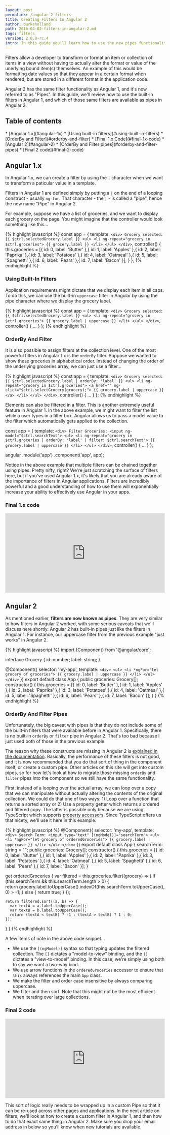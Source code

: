 ```yaml
---
layout: post
permalink: /angular-2-filters
title: Creating Filters In Angular 2
author: burkeholland
path: 2016-04-02-filters-in-angular-2.md
tags: filters
version: 2.0.0-rc.4
intro: In this guide you'll learn how to use the new pipes functionality in Angular 2 that replaces filters from Angular 1.
---
```


Filters allow a developer to transform or format an item or collection of items in a view without having to actually alter the format or value of the unerlying bound item(s) themselves. An example of this would be formatting date values so that they appear in a certain format when rendered, but are stored in a different format in the application code. 

Angular 2 has the same filter functionality as Angular 1, and it's now referred to as "Pipes". In this guide, we'll review how to use the built-in filters in Angular 1, and which of those same filters are available as pipes in Angular 2.

## Table of contents

<div class="contents" markdown="1">
* [Angular 1.x](#angular-1x)
    * [Using built-in filters](#using-built-in-filters)
    * [OrderBy and Filter](#orderby-and-filter)
    * [Final 1.x Code](#final-1x-code)
* [Angular 2](#angular-2)
  * [OrderBy and Filter pipes](#orderby-and-filter-pipes)
  * [Final 2 code](#final-2-code)
</div> 

## Angular 1.x

In Angular 1.x, we can create a filter by using the `|` character when we want to transform a paticular value in a template. 

Filters in Angular 1 are defined simply by putting a `|` on the end of a looping construct - usually `ng-for`. That character - the `|` - is called a "pipe", hence the new name "Pipe" in Angular 2. 

For example, suppose we have a list of groceries, and we want to display each grocery on the page. You might imagine that the controller would look something like this...

{% highlight javascript %}
const app = {
  template: `
    <div>
      Grocery selected: {{ $ctrl.selectedGrocery.label }}
      <ul>
        <li ng-repeat="grocery in $ctrl.groceries">
          {{ grocery.label }}
        </li>
      </ul>
    </div>
  `,
  controller() {
    this.groceries = [{
      id: 0, label: 'Butter'
    },{
      id: 1, label: 'Apples'
    },{
      id: 2, label: 'Paprika'
    },{
      id: 3, label: 'Potatoes'
    },{
      id: 4, label: 'Oatmeal'
    },{
      id: 5, label: 'Spaghetti'
    },{
      id: 6, label: 'Pears'
    },{
      id: 7, label: 'Bacon'
    }];
  }
};
{% endhighlight %}

### Using Built-In Filters

Application requirements might dictate that we display each item in all caps. To do this, we can use the built-in `uppercase` filter in Angular by using the pipe character where we display the grocery label.

{% highlight javascript %}
const app = {
  template: `
    <div>
      Grocery selected: {{ $ctrl.selectedGrocery.label }}
      <ul>
        <li ng-repeat="grocery in $ctrl.groceries">
          {{ grocery.label | uppercase }}
        </li>
      </ul>
    </div>
  `,
  controller() {
    ...
  }
};
{% endhighlight %}

### OrderBy And Filter

It is also possible to assign filters at the collection level. One of the most powerful filters in Angular 1.x is the `orderBy` filter. Suppose we wanted to show these groceries in alphabetical order. Instead of changing the order of the underlying groceries array, we can just use a filter...

{% highlight javascript %}
const app = {
  template: `
    <div>
      Grocery selected: {{ $ctrl.selectedGrocery.label | orderBy: 'label' }}
      <ul>
        <li ng-repeat="grocery in $ctrl.groceries">
          <a href="" ng-click="$ctrl.selectGrocery(grocery);">
            {{ grocery.label | uppercase }}
          </a>
        </li>
      </ul>
    </div>
  `,
  controller() {
    ...
  }
};
{% endhighlight %}

Elements can also be filtered in a filter. This is another extremely useful feature in Angular 1. In the above example, we might want to filter the list while a user types in a filter box. Angular allows us to pass a model value to the filter which automatically gets applied to the collection.

const app = {
  template: `
    <div>
      Filter Groceries: <input ng-model="$ctrl.searchText">
      <ul>
        <li ng-repeat="grocery in $ctrl.groceries | orderBy: 'label' | filter: $ctrl.searchText">
          {{ grocery.label | uppercase }}
        </li>
      </ul>
    </div>
  `,
  controller() {
    ...
  }
};

angular
  .module('app')
  .component('app', app);

Notice in the above example that multiple filters can be chained together using pipes. Pretty nifty, right? We're just scratching the surface of filters here, but if you've used  Angular 1.x, it's likely that you are already aware of the importance of filters in Angular applications. Filters are incredibly powerful and a good understanding of how to use them will exponentially increase your ability to effectively use Angular in your apps.

### Final 1.x code

<iframe src="https://embed.plnkr.co/2vjOoxbaTiJ2FXpm0jrA/" frameborder="0" border="0" cellspacing="0" cellpadding="0" width="100%" height="250"></iframe>

## Angular 2

As mentioned earlier, **filters are now known as pipes**. They are very similar to how filters in Angular 2 worked, with some serious caveats that we'll discuss here shortly. Angular 2 has built-in pipes just like the filters in Angular 1. For instance, our uppercase filter from the previous example "just works" in Angular 2.

{% highlight javascript %}
import {Component} from '@angular/core';

interface Grocery {
  id: number;
  label: string;
}

@Component({
  selector: 'my-app',
  template: `
    <div>
      <ul>
        <li *ngFor="let grocery of groceries">
          {{ grocery.label | uppercase }}
        </li>
      </ul>
    </div>
  `
})
export default class App {
  public groceries: Grocery[];
  constructor() {
    this.groceries = [{
      id: 0, label: 'Butter'
    },{
      id: 1, label: 'Apples'
    },{
      id: 2, label: 'Paprika'
    },{
      id: 3, label: 'Potatoes'
    },{
      id: 4, label: 'Oatmeal'
    },{
      id: 5, label: 'Spaghetti'
    },{
      id: 6, label: 'Pears'
    },{
      id: 7, label: 'Bacon'
    }];
  }
}
{% endhighlight %}

### OrderBy And Filter Pipes

Unfortunately, the big caveat with pipes is that they do not include some of the built-in filters that were available before in Angular 1. Specifically, there is no built-in `orderBy` or `filter` pipe in Angular 2. That's too bad because I just used both of those in the previous example.

The reason why these constructs are missing in Angular 2 is [explained in the documentation](https://angular.io/docs/ts/latest/guide/pipes.html#!#no-filter-pipe). Basically, the performance of these filters is not good, and it is now recommended that you do that sort of thing in the component itself, or create a custom pipe. Other articles on this site will get into custom pipes, so for now let's look at how to migrate those missing `orderBy` and `filter` pipes into the component so we still have the same functionality.

First, instead of a looping over the actual array, we can loop over a copy that we can manipulate without actually altering the contents of the original collection. We could do that one of two ways: 1) Loop over a function that returns a sorted array or 2) Use a property getter which returns a ordered and filtered copy. The latter is possible only because we are using TypeScript which supports [property accessors](https://www.typescriptlang.org/docs/handbook/classes.html). Since TypeScript offers us that nicety, we'll use it here in this example.

{% highlight javascript %}
@Component({
  selector: 'my-app',
  template: `
    <div>
     Search Term: <input type="text" [(ngModel)]="searchTerm">
      <ul>
        <li *ngFor="let grocery of orderedGroceries">
          {{ grocery.label | uppercase }}
        </li>
      </ul>
    </div>
  `
})
export default class App {
  searchTerm: string = "";
  public groceries: Grocery[];
  constructor() {
    this.groceries = [{
      id: 0, label: 'Butter'
    },{
      id: 1, label: 'Apples'
    },{
      id: 2, label: 'Paprika'
    },{
      id: 3, label: 'Potatoes'
    },{
      id: 4, label: 'Oatmeal'
    },{
      id: 5, label: 'Spaghetti'
    },{
      id: 6, label: 'Pears'
    },{
      id: 7, label: 'Bacon'
    }];
  }
  
  get orderedGroceries {
    var filtered = this.groceries.filter((grocery) => { 
      if (this.searchTerm && this.searchTerm.length > 0) {      
        return grocery.label.toUpperCase().indexOf(this.searchTerm.toUpperCase(), 0) > -1;
      }
      else {
        return true;
      }
    });
    
    return filtered.sort((a, b) => {
      var textA = a.label.toUpperCase();
      var textB = b.label.toUpperCase();
      return (textA < textB) ? -1 : (textA > textB) ? 1 : 0;  
    });
  } 
}
{% endhighlight %}

A few items of note in the above code snippet...

* We use the `[(ngModel)]` syntax so that typing updates the filtered collection. The `[]` dictates a "model-to-view" binding, and the `()` dictates a "view-to-model" binding. In this case, we're simply using both to say we want a two-way bind.
* We use arrow functions in the `orderedGroceries` accessor to ensure that `this` always references the main `App` class.
* We make the filter and order case insensitive by always comparing uppercase.
* We filter and then sort. Note that this might not be the most efficient when iterating over large collections.

### Final 2 code

<iframe src="https://embed.plnkr.co/JTl8lhXMZagTFFZ4dBPe/" frameborder="0" border="0" cellspacing="0" cellpadding="0" width="100%" height="250"></iframe>

This sort of logic really needs to be wrapped up in a custom Pipe so that it can be re-used across other pages and applications. In the next article on filters, we'll look at how to create a custom filter in Angular 1, and then how to do that exact same thing in Angular 2. Make sure you drop your email address in below so you'll know when new tutorials are available.
